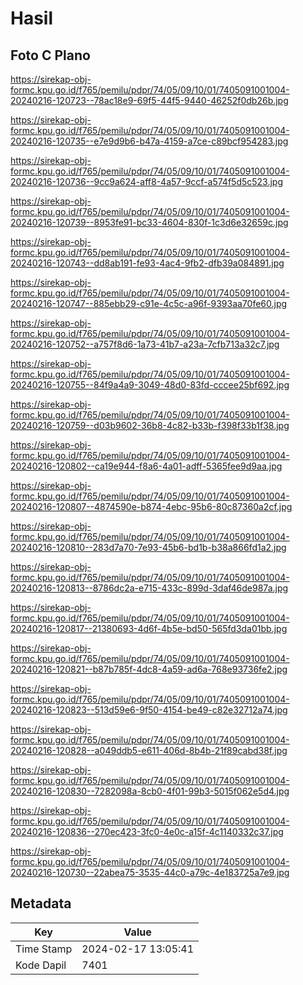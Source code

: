 # Hasil

## Foto C Plano

https://sirekap-obj-formc.kpu.go.id/f765/pemilu/pdpr/74/05/09/10/01/7405091001004-20240216-120723--78ac18e9-69f5-44f5-9440-46252f0db26b.jpg

https://sirekap-obj-formc.kpu.go.id/f765/pemilu/pdpr/74/05/09/10/01/7405091001004-20240216-120735--e7e9d9b6-b47a-4159-a7ce-c89bcf954283.jpg

https://sirekap-obj-formc.kpu.go.id/f765/pemilu/pdpr/74/05/09/10/01/7405091001004-20240216-120736--9cc9a624-aff8-4a57-9ccf-a574f5d5c523.jpg

https://sirekap-obj-formc.kpu.go.id/f765/pemilu/pdpr/74/05/09/10/01/7405091001004-20240216-120739--8953fe91-bc33-4604-830f-1c3d6e32659c.jpg

https://sirekap-obj-formc.kpu.go.id/f765/pemilu/pdpr/74/05/09/10/01/7405091001004-20240216-120743--dd8ab191-fe93-4ac4-9fb2-dfb39a084891.jpg

https://sirekap-obj-formc.kpu.go.id/f765/pemilu/pdpr/74/05/09/10/01/7405091001004-20240216-120747--885ebb29-c91e-4c5c-a96f-9393aa70fe60.jpg

https://sirekap-obj-formc.kpu.go.id/f765/pemilu/pdpr/74/05/09/10/01/7405091001004-20240216-120752--a757f8d6-1a73-41b7-a23a-7cfb713a32c7.jpg

https://sirekap-obj-formc.kpu.go.id/f765/pemilu/pdpr/74/05/09/10/01/7405091001004-20240216-120755--84f9a4a9-3049-48d0-83fd-cccee25bf692.jpg

https://sirekap-obj-formc.kpu.go.id/f765/pemilu/pdpr/74/05/09/10/01/7405091001004-20240216-120759--d03b9602-36b8-4c82-b33b-f398f33b1f38.jpg

https://sirekap-obj-formc.kpu.go.id/f765/pemilu/pdpr/74/05/09/10/01/7405091001004-20240216-120802--ca19e944-f8a6-4a01-adff-5365fee9d9aa.jpg

https://sirekap-obj-formc.kpu.go.id/f765/pemilu/pdpr/74/05/09/10/01/7405091001004-20240216-120807--4874590e-b874-4ebc-95b6-80c87360a2cf.jpg

https://sirekap-obj-formc.kpu.go.id/f765/pemilu/pdpr/74/05/09/10/01/7405091001004-20240216-120810--283d7a70-7e93-45b6-bd1b-b38a866fd1a2.jpg

https://sirekap-obj-formc.kpu.go.id/f765/pemilu/pdpr/74/05/09/10/01/7405091001004-20240216-120813--8786dc2a-e715-433c-899d-3daf46de987a.jpg

https://sirekap-obj-formc.kpu.go.id/f765/pemilu/pdpr/74/05/09/10/01/7405091001004-20240216-120817--21380693-4d6f-4b5e-bd50-565fd3da01bb.jpg

https://sirekap-obj-formc.kpu.go.id/f765/pemilu/pdpr/74/05/09/10/01/7405091001004-20240216-120821--b87b785f-4dc8-4a59-ad6a-768e93736fe2.jpg

https://sirekap-obj-formc.kpu.go.id/f765/pemilu/pdpr/74/05/09/10/01/7405091001004-20240216-120823--513d59e6-9f50-4154-be49-c82e32712a74.jpg

https://sirekap-obj-formc.kpu.go.id/f765/pemilu/pdpr/74/05/09/10/01/7405091001004-20240216-120828--a049ddb5-e611-406d-8b4b-21f89cabd38f.jpg

https://sirekap-obj-formc.kpu.go.id/f765/pemilu/pdpr/74/05/09/10/01/7405091001004-20240216-120830--7282098a-8cb0-4f01-99b3-5015f062e5d4.jpg

https://sirekap-obj-formc.kpu.go.id/f765/pemilu/pdpr/74/05/09/10/01/7405091001004-20240216-120836--270ec423-3fc0-4e0c-a15f-4c1140332c37.jpg

https://sirekap-obj-formc.kpu.go.id/f765/pemilu/pdpr/74/05/09/10/01/7405091001004-20240216-120730--22abea75-3535-44c0-a79c-4e183725a7e9.jpg


## Metadata

| Key        | Value               |
| ---------- | ------------------- |
| Time Stamp | 2024-02-17 13:05:41 |
| Kode Dapil | 7401                |



